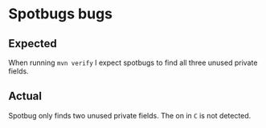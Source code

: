 # Spotbugs bugs

## Expected

When running `mvn verify` I expect spotbugs to find all three unused private fields.

## Actual

Spotbug only finds two unused private fields. The on in `C` is not detected.

